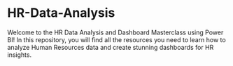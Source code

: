 # HR-Data-Analysis
Welcome to the HR Data Analysis and Dashboard Masterclass using Power BI! In this repository, you will find all the resources you need to learn how to analyze Human Resources data and create stunning dashboards for HR insights.
